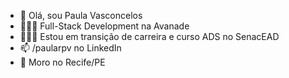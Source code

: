 - 👋 Olá, sou Paula Vasconcelos
- 👩🏼‍💻 Full-Stack Development na Avanade
- 👩🏻‍🎓 Estou em transição de carreira e curso ADS no SenacEAD
- 📫 /paularpv no LinkedIn
- 📍 Moro no Recife/PE

<!---
paularpv/paularpv is a ✨ special ✨ repository because its `README.md` (this file) appears on your GitHub profile.
You can click the Preview link to take a look at your changes.
--->
